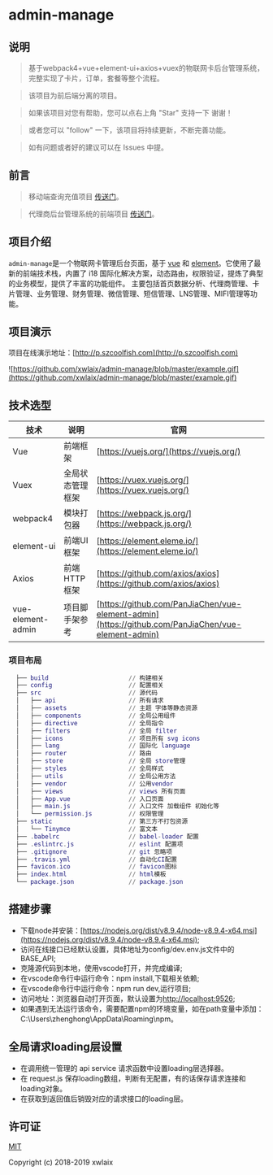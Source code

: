 # admin-manage

## 说明

> 基于webpack4+vue+element-ui+axios+vuex的物联网卡后台管理系统，完整实现了卡片，订单，套餐等整个流程。

> 该项目为前后端分离的项目。

> 如果该项目对您有帮助，您可以点右上角 "Star" 支持一下 谢谢！

> 或者您可以 "follow" 一下，该项目将持续更新，不断完善功能。

> 如有问题或者好的建议可以在 Issues 中提。

## 前言

> 移动端查询充值项目
[传送门](https://github.com/xwlaix/app-recharge)。

> 代理商后台管理系统的前端项目
[传送门](https://github.com/xwlaix/agent-manage)。

## 项目介绍

`admin-manage`是一个物联网卡管理后台页面，基于 [vue](https://github.com/vuejs/vue) 和 [element](https://github.com/ElemeFE/element)。它使用了最新的前端技术栈，内置了 i18 国际化解决方案，动态路由，权限验证，提炼了典型的业务模型，提供了丰富的功能组件。
主要包括首页数据分析、代理商管理、卡片管理、业务管理、财务管理、微信管理、短信管理、LNS管理、MIFI管理等功能。

## 项目演示

项目在线演示地址：[http://p.szcoolfish.com](http://p.szcoolfish.com)  

![https://github.com/xwlaix/admin-manage/blob/master/example.gif](https://github.com/xwlaix/admin-manage/blob/master/example.gif)

## 技术选型

技术 | 说明 | 官网
----|----|----
Vue | 前端框架 | [https://vuejs.org/](https://vuejs.org/)
Vuex | 全局状态管理框架 | [https://vuex.vuejs.org/](https://vuex.vuejs.org/)
webpack4 | 模块打包器 | [https://webpack.js.org/](https://webpack.js.org/)
element-ui | 前端UI框架 | [https://element.eleme.io/](https://element.eleme.io/)
Axios | 前端HTTP框架 | [https://github.com/axios/axios](https://github.com/axios/axios)
vue-element-admin | 项目脚手架参考 | [https://github.com/PanJiaChen/vue-element-admin](https://github.com/PanJiaChen/vue-element-admin)
### 项目布局

``` lua
  ├── build                      // 构建相关
  ├── config                     // 配置相关
  ├── src                        // 源代码
  │   ├── api                    // 所有请求
  │   ├── assets                 // 主题 字体等静态资源
  │   ├── components             // 全局公用组件
  │   ├── directive              // 全局指令
  │   ├── filters                // 全局 filter
  │   ├── icons                  // 项目所有 svg icons
  │   ├── lang                   // 国际化 language
  │   ├── router                 // 路由
  │   ├── store                  // 全局 store管理
  │   ├── styles                 // 全局样式
  │   ├── utils                  // 全局公用方法
  │   ├── vendor                 // 公用vendor
  │   ├── views                  // views 所有页面
  │   ├── App.vue                // 入口页面
  │   ├── main.js                // 入口文件 加载组件 初始化等
  │   └── permission.js          // 权限管理
  ├── static                     // 第三方不打包资源
  │   └── Tinymce                // 富文本
  ├── .babelrc                   // babel-loader 配置
  ├── .eslintrc.js               // eslint 配置项
  ├── .gitignore                 // git 忽略项
  ├── .travis.yml                // 自动化CI配置
  ├── favicon.ico                // favicon图标
  ├── index.html                 // html模板
  └── package.json               // package.json
```

## 搭建步骤
- 下载node并安装：[https://nodejs.org/dist/v8.9.4/node-v8.9.4-x64.msi](https://nodejs.org/dist/v8.9.4/node-v8.9.4-x64.msi);
- 访问在线接口已经默认设置，具体地址为config/dev.env.js文件中的BASE_API;
- 克隆源代码到本地，使用vscode打开，并完成编译;
- 在vscode命令行中运行命令：npm install,下载相关依赖;
- 在vscode命令行中运行命令：npm run dev,运行项目;
- 访问地址：浏览器自动打开页面，默认设置为[http://localhost:9526](http://localhost:9526);
- 如果遇到无法运行该命令，需要配置npm的环境变量，如在path变量中添加：C:\Users\zhenghong\AppData\Roaming\npm。
  
## 全局请求loading层设置
- 在调用统一管理的 api service 请求函数中设置loading层选择器。
- 在 request.js 保存loading数组，判断有无配置，有的话保存请求连接和loading对象。
- 在获取到返回值后销毁对应的请求接口的loading层。


## 许可证

[MIT](https://github.com/xwlaix/agent-manage/blob/master/LICENSE)

Copyright (c) 2018-2019 xwlaix

